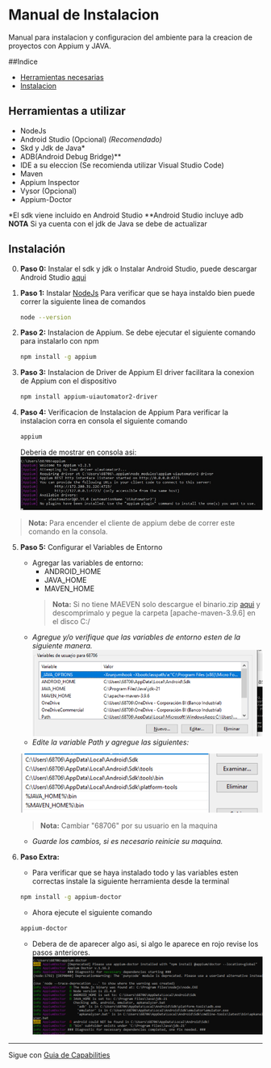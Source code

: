 # Manual  de Instalacion

Manual para instalacion y configuracion del ambiente para la creacion de proyectos con Appium y JAVA.

##Indice
- [Herramientas necesarias](#herramientas-a-utilizar)
- [Instalacion](#instalación)


## Herramientas a utilizar 

- NodeJs
- Android Studio (Opcional) *(Recomendado)*
- Skd y Jdk de Java*
- ADB(Android Debug Bridge)**
- IDE a su eleccion (Se recomienda utilizar Visual Studio Code)
- Maven
- Appium Inspector
- Vysor (Opcional)
- Appium-Doctor

*El sdk viene incluido en Android Studio
**Android Studio incluye adb
**NOTA** Si ya cuenta con el jdk de Java se debe de actualizar


## Instalación

0. **Paso 0:** Instalar el sdk y jdk  o Instalar Android Studio, puede descargar Android Studio [aqui](https://www.googleadservices.com/pagead/aclk?sa=L&ai=DChcSEwjOy6b52cSDAxWCpFoFHYAmBq4YABABGgJ2dQ&ase=2&gclid=Cj0KCQiAy9msBhD0ARIsANbk0A_QVY1zKFcTKu1vSKDiJP2BWnWFssWsb6zFZ1nyb3AkdQfqUMFfrhkaAuOAEALw_wcB&ei=fyaXZYS2A7z8wbkPrZifkAE&ohost=www.google.com&cid=CAESVeD21B72KuZXeIS8Njmn0nT_DKh7UByTwxjiQPTQS6H7h2P83n5dV7G5TZ6jIyzsWXS7ZVhq5BDCBDjf8tzruObwR6J67U6tHiHuxoj-P1mLUHslvhQ&sig=AOD64_1cAP2Kzzmn5-6A4_ux9PaEfOXNLQ&q&sqi=2&nis=4&adurl&ved=2ahUKEwjE8aD52cSDAxU8fjABHS3MBxIQqyQoAHoECAoQCw)

1. **Paso 1:** Instalar [NodeJs](https://nodejs.org/en/download/current)
Para verificar que se haya instaldo bien puede correr la siguiente linea de comandos
    ```bash
    node --version
    ```
2. **Paso 2:** Instalacion de Appium.
Se debe ejecutar el siguiente comando para instalarlo con npm
    ```bash
    npm install -g appium
    ```

3. **Paso 3:** Instalacion de Driver de Appium
El driver facilitara la conexion de Appium con el dispositivo
    ```bash
    npm install appium-uiautomator2-driver
    ```

4. **Paso 4:** Verificacion de Instalacion de Appium
Para verificar la instalacion corra en consola el siguiente comando
    ```bash
    appium
    ```
    Deberia de mostrar en consola asi:
    ![Appium Check](./img/appiumcheck.jpg)
>**Nota:** Para encender el cliente de appium debe de correr este comando en la consola.

5. **Paso 5:** Configurar el Variables de Entorno
    - Agregar las variables de entorno:
        - ANDROID_HOME
        - JAVA_HOME
        - MAVEN_HOME
        >**Nota:** Si no tiene MAEVEN solo descargue el binario.zip [aqui](https://maven.apache.org/download.cgi) y descomprimalo y pegue la carpeta [apache-maven-3.9.6] en el disco C:/
    - _Agregue y/o verifique que las variables de entorno esten de la siguiente manera._
    ![Alt text](./img/image.png)
    - _Edite la variable Path y agregue las siguientes:_
    
    ![Alt text](./img/image-1.png)
    >**Nota:** Cambiar "68706" por su usuario en la maquina
    - _Guarde los cambios, si es necesario reinicie su maquina._

6. **Paso Extra:**
    - Para verificar que se haya instalado todo y las variables esten correctas instale la siguiente herramienta desde la terminal
    ```bash
    npm install -g appium-doctor
    ```
    - Ahora ejecute el siguiente comando
    ```bash
    appium-doctor
    ```
    -  Debera de de aparecer algo asi, si algo le aparece en rojo revise los pasos anteriores.
    ![Alt text](./img/image-2.png)

___

Sigue con [Guia de Capabilities](./Talller2%20Capabilities-guide.md)



